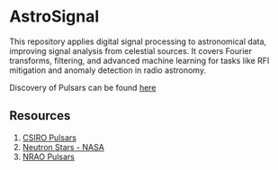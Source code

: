# AstroSignal

This repository applies digital signal processing to astronomical data, improving signal analysis from celestial sources. It covers Fourier transforms, filtering, and advanced machine learning for tasks like RFI mitigation and anomaly detection in radio astronomy.


Discovery of Pulsars can be found [here](Discovery_of_Pulsars.md)


## Resources

1. [CSIRO Pulsars](https://www.atnf.csiro.au/outreach/education/everyone/pulsars/index.html)
2. [Neutron Stars - NASA](https://imagine.gsfc.nasa.gov/science/objects/neutron_stars1.html#:~:text=Most%20neutron%20stars%20are%20observed,along%20the%20two%20magnetic%20poles)
3. [NRAO Pulsars](https://public.nrao.edu/radio-astronomy/pulsars/)
